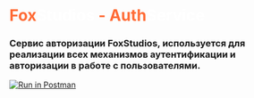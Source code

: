 <h1 style="color:#ff6c37">
    Fox<span style="color: white">Studios</span> - <span>Auth</span><span style="color: white">Service</span>
</h1>
<h3>
Сервис авторизации FoxStudios, используется для реализации всех механизмов аутентификации и авторизации в работе с пользователями.
</h3>


[![Run in Postman](https://run.pstmn.io/button.svg)](https://grey-rocket-993383.postman.co/collection/19801253-300e1f00-f99b-4b49-9756-0747cb04e41f?source=rip_markdown)
